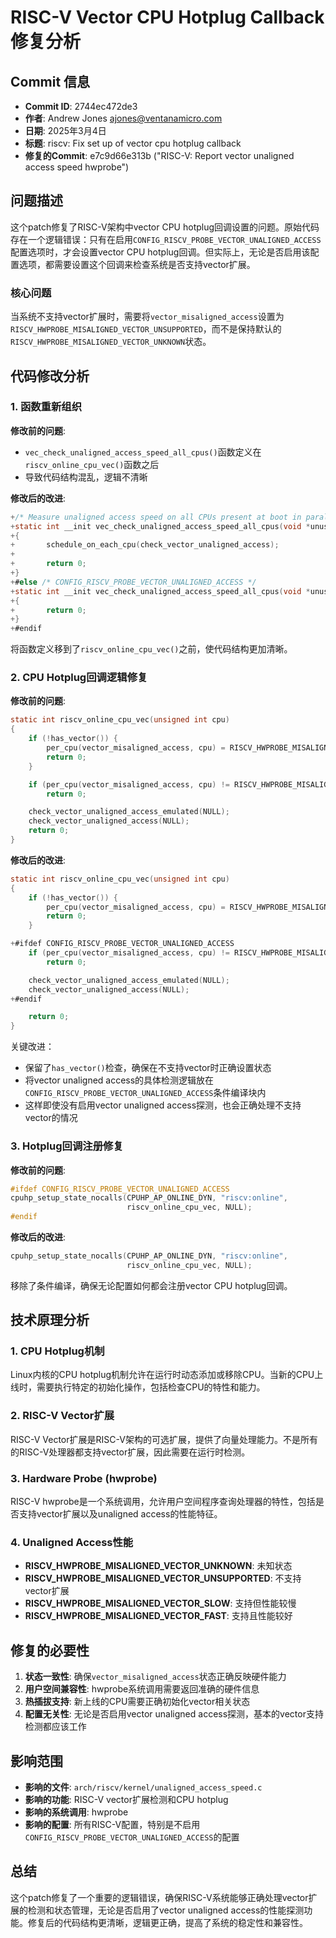 # RISC-V Vector CPU Hotplug Callback 修复分析

## Commit 信息
- **Commit ID**: 2744ec472de3
- **作者**: Andrew Jones <ajones@ventanamicro.com>
- **日期**: 2025年3月4日
- **标题**: riscv: Fix set up of vector cpu hotplug callback
- **修复的Commit**: e7c9d66e313b ("RISC-V: Report vector unaligned access speed hwprobe")

## 问题描述

这个patch修复了RISC-V架构中vector CPU hotplug回调设置的问题。原始代码存在一个逻辑错误：只有在启用`CONFIG_RISCV_PROBE_VECTOR_UNALIGNED_ACCESS`配置选项时，才会设置vector CPU hotplug回调。但实际上，无论是否启用该配置选项，都需要设置这个回调来检查系统是否支持vector扩展。

### 核心问题
当系统不支持vector扩展时，需要将`vector_misaligned_access`设置为`RISCV_HWPROBE_MISALIGNED_VECTOR_UNSUPPORTED`，而不是保持默认的`RISCV_HWPROBE_MISALIGNED_VECTOR_UNKNOWN`状态。

## 代码修改分析

### 1. 函数重新组织

**修改前的问题**:
- `vec_check_unaligned_access_speed_all_cpus()`函数定义在`riscv_online_cpu_vec()`函数之后
- 导致代码结构混乱，逻辑不清晰

**修改后的改进**:
```c
+/* Measure unaligned access speed on all CPUs present at boot in parallel. */
+static int __init vec_check_unaligned_access_speed_all_cpus(void *unused __always_unused)
+{
+       schedule_on_each_cpu(check_vector_unaligned_access);
+
+       return 0;
+}
+#else /* CONFIG_RISCV_PROBE_VECTOR_UNALIGNED_ACCESS */
+static int __init vec_check_unaligned_access_speed_all_cpus(void *unused __always_unused)
+{
+       return 0;
+}
+#endif
```

将函数定义移到了`riscv_online_cpu_vec()`之前，使代码结构更加清晰。

### 2. CPU Hotplug回调逻辑修复

**修改前的问题**:
```c
static int riscv_online_cpu_vec(unsigned int cpu)
{
    if (!has_vector()) {
        per_cpu(vector_misaligned_access, cpu) = RISCV_HWPROBE_MISALIGNED_VECTOR_UNSUPPORTED;
        return 0;
    }

    if (per_cpu(vector_misaligned_access, cpu) != RISCV_HWPROBE_MISALIGNED_VECTOR_UNKNOWN)
        return 0;

    check_vector_unaligned_access_emulated(NULL);
    check_vector_unaligned_access(NULL);
    return 0;
}
```

**修改后的改进**:
```c
static int riscv_online_cpu_vec(unsigned int cpu)
{
    if (!has_vector()) {
        per_cpu(vector_misaligned_access, cpu) = RISCV_HWPROBE_MISALIGNED_VECTOR_UNSUPPORTED;
        return 0;
    }

+#ifdef CONFIG_RISCV_PROBE_VECTOR_UNALIGNED_ACCESS
    if (per_cpu(vector_misaligned_access, cpu) != RISCV_HWPROBE_MISALIGNED_VECTOR_UNKNOWN)
        return 0;

    check_vector_unaligned_access_emulated(NULL);
    check_vector_unaligned_access(NULL);
+#endif

    return 0;
}
```

关键改进：
- 保留了`has_vector()`检查，确保在不支持vector时正确设置状态
- 将vector unaligned access的具体检测逻辑放在`CONFIG_RISCV_PROBE_VECTOR_UNALIGNED_ACCESS`条件编译块内
- 这样即使没有启用vector unaligned access探测，也会正确处理不支持vector的情况

### 3. Hotplug回调注册修复

**修改前的问题**:
```c
#ifdef CONFIG_RISCV_PROBE_VECTOR_UNALIGNED_ACCESS
cpuhp_setup_state_nocalls(CPUHP_AP_ONLINE_DYN, "riscv:online",
                          riscv_online_cpu_vec, NULL);
#endif
```

**修改后的改进**:
```c
cpuhp_setup_state_nocalls(CPUHP_AP_ONLINE_DYN, "riscv:online",
                          riscv_online_cpu_vec, NULL);
```

移除了条件编译，确保无论配置如何都会注册vector CPU hotplug回调。

## 技术原理分析

### 1. CPU Hotplug机制
Linux内核的CPU hotplug机制允许在运行时动态添加或移除CPU。当新的CPU上线时，需要执行特定的初始化操作，包括检查CPU的特性和能力。

### 2. RISC-V Vector扩展
RISC-V Vector扩展是RISC-V架构的可选扩展，提供了向量处理能力。不是所有的RISC-V处理器都支持vector扩展，因此需要在运行时检测。

### 3. Hardware Probe (hwprobe)
RISC-V hwprobe是一个系统调用，允许用户空间程序查询处理器的特性，包括是否支持vector扩展以及unaligned access的性能特征。

### 4. Unaligned Access性能
- **RISCV_HWPROBE_MISALIGNED_VECTOR_UNKNOWN**: 未知状态
- **RISCV_HWPROBE_MISALIGNED_VECTOR_UNSUPPORTED**: 不支持vector扩展
- **RISCV_HWPROBE_MISALIGNED_VECTOR_SLOW**: 支持但性能较慢
- **RISCV_HWPROBE_MISALIGNED_VECTOR_FAST**: 支持且性能较好

## 修复的必要性

1. **状态一致性**: 确保`vector_misaligned_access`状态正确反映硬件能力
2. **用户空间兼容性**: hwprobe系统调用需要返回准确的硬件信息
3. **热插拔支持**: 新上线的CPU需要正确初始化vector相关状态
4. **配置无关性**: 无论是否启用vector unaligned access探测，基本的vector支持检测都应该工作

## 影响范围

- **影响的文件**: `arch/riscv/kernel/unaligned_access_speed.c`
- **影响的功能**: RISC-V vector扩展检测和CPU hotplug
- **影响的系统调用**: hwprobe
- **影响的配置**: 所有RISC-V配置，特别是不启用`CONFIG_RISCV_PROBE_VECTOR_UNALIGNED_ACCESS`的配置

## 总结

这个patch修复了一个重要的逻辑错误，确保RISC-V系统能够正确处理vector扩展的检测和状态管理，无论是否启用了vector unaligned access的性能探测功能。修复后的代码结构更清晰，逻辑更正确，提高了系统的稳定性和兼容性。